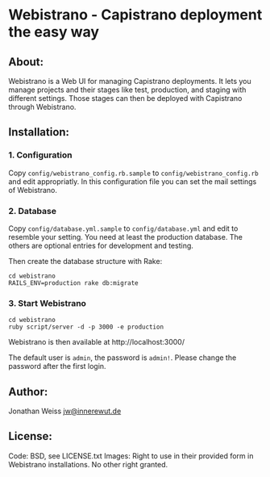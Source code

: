 # Webistrano - Capistrano deployment the easy way

## About:
  Webistrano is a Web UI for managing Capistrano deployments. It lets you
  manage projects and their stages like test, production, and staging with
  different settings. Those stages can then be deployed with Capistrano
  through Webistrano.


## Installation:

### 1. Configuration
  Copy `config/webistrano_config.rb.sample` to `config/webistrano_config.rb`
  and edit appropriatly. In this configuration file you can set the mail
  settings of Webistrano.


### 2. Database
  Copy `config/database.yml.sample` to `config/database.yml` and edit to
  resemble your setting. You need at least the production database. The others
  are optional entries for development and testing.

  Then create the database structure with Rake:

    cd webistrano
    RAILS_ENV=production rake db:migrate


### 3. Start Webistrano
    cd webistrano
    ruby script/server -d -p 3000 -e production

  Webistrano is then available at http://localhost:3000/

  The default user is `admin`, the password is `admin!`. Please change the
  password after the first login.


## Author:
  Jonathan Weiss <jw@innerewut.de>
  
## License: 
  Code: BSD, see LICENSE.txt
  Images: Right to use in their provided form in Webistrano installations. No other right granted.
